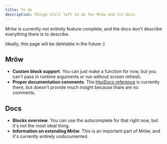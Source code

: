 ```yaml
---
title: To do
description: Things still left to do for Mröw and its docs.
---
```


Mröw is currently not entirely feature complete, and the docs don't describe everything there is to describe.

Ideally, this page will be deletable in the future :)

## Mröw

- **Custom block support**. You can just make a function for now, but you can't pass in runtime arguments or run without screen refresh.
- **Proper documentation comments**. The [HexDocs reference](https://mybearworld.github.io/mroew) is currently there, but doesn't provide much insight because thare are no comments.

## Docs

- **Blocks overview**. You can use the autocomplete for that right now, but it's not the most ideal thing.
- **Information on extending Mröw**. This is an important part of Mröw, and it's currently entirely undocumented.
